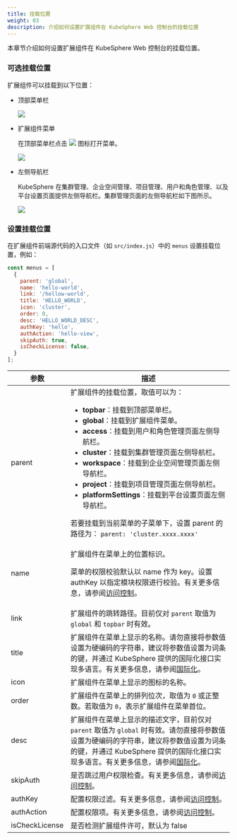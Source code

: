 ```yaml
---
title: 挂载位置
weight: 03
description: 介绍如何设置扩展组件在 KubeSphere Web 控制台的挂载位置
---
```


本章节介绍如何设置扩展组件在 KubeSphere Web 控制台的挂载位置。

### 可选挂载位置

扩展组件可以挂载到以下位置：

* 顶部菜单栏

  <img src="./top-menu.png" style="max-width: 1000px; margin: 0px">

* 扩展组件菜单

  在顶部菜单栏点击 <img src="./grid.svg" style="max-width: 20px; margin: 0px; display: inline; vertical-align: top"> 图标打开菜单。

  <img src="./platform-menu.png" style="max-width: 1000px; margin: 0px">

* 左侧导航栏
  
  KubeSphere 在集群管理、企业空间管理、项目管理、用户和角色管理、以及平台设置页面提供左侧导航栏。集群管理页面的左侧导航栏如下图所示。

  <img src="./navigation-menu.png" style="max-width: 1000px; margin: 0px">

### 设置挂载位置

在扩展组件前端源代码的入口文件（如 `src/index.js`）中的 `menus` 设置挂载位置，例如：

```javascript
const menus = [
  { 
    parent: 'global',
    name: 'hello-world',
    link: '/hellow-world',
    title: 'HELLO_WORLD',
    icon: 'cluster',
    order: 0,
    desc: 'HELLO_WORLD_DESC',
    authKey: 'hello',
    authAction: 'hello-view',
    skipAuth: true,
    isCheckLicense: false,
  }
];
```

<table>
  <colsgroup>
    <col style="width: 25%;">
    <col style="width: 75%;">
  </colsgroup>
  <thead>
    <tr>
      <th>参数</th>
      <th>描述</th>
    </tr>
  <thead>
  <tbody>
    <tr>
      <td>parent</td>
      <td>扩展组件的挂载位置，取值可以为：
        <ul>
          <li><strong>topbar</strong>：挂载到顶部菜单栏。</li>
          <li><strong>global</strong>：挂载到扩展组件菜单。</li>
          <li><strong>access</strong>：挂载到用户和角色管理页面左侧导航栏。</li>
          <li><strong>cluster</strong>：挂载到集群管理页面左侧导航栏。</li>
          <li><strong>workspace</strong>：挂载到企业空间管理页面左侧导航栏。</li>
          <li><strong>project</strong>：挂载到项目管理页面左侧导航栏。</li>
          <li><strong>platformSettings</strong>：挂载到平台设置页面左侧导航栏。</li>
        </ul>
        若要挂载到当前菜单的子菜单下，设置 parent 的路径为： <code>parent: 'cluster.xxxx.xxxx'</code>
      </td>
    </tr>
    <tr>
      <td>name</td>
      <td>
        <p>扩展组件在菜单上的位置标识。</p>
        <p>菜单的权限校验默认以 name 作为 key。设置 authKey 以指定模块权限进行校验。有关更多信息，请参阅<a href="../access-control">访问控制</a>。 </p>
      </td>
    </tr>
    <tr>
      <td>link</td><td>扩展组件的跳转路径。目前仅对 <code>parent</code> 取值为 <code>global</code> 和 <code>topbar</code> 时有效。</td>
    </tr>
    <tr>
      <td>title</td><td>扩展组件在菜单上显示的名称。请勿直接将参数值设置为硬编码的字符串，建议将参数值设置为词条的键，并通过 KubeSphere 提供的国际化接口实现多语言。有关更多信息，请参阅<a href="../internationalization">国际化</a>。</td>
    </tr>
    <tr>
      <td>icon</td><td>扩展组件在菜单上显示的图标的名称。</td>
    </tr>
    <tr>
      <td>order</td><td>扩展组件在菜单上的排列位次，取值为 <code>0</code> 或正整数。若取值为 <code>0</code>，表示扩展组件在菜单首位。</td>
    </tr>
    <tr>
      <td>desc</td><td>扩展组件在菜单上显示的描述文字，目前仅对 <code>parent</code> 取值为 <code>global</code> 时有效。请勿直接将参数值设置为硬编码的字符串，建议将参数值设置为词条的键，并通过 KubeSphere 提供的国际化接口实现多语言。有关更多信息，请参阅<a href="../internationalization">国际化</a>。</td>
    </tr>
    <tr>
      <td>skipAuth</td><td>是否跳过用户权限检查。有关更多信息，请参阅<a href="../access-control">访问控制</a>。</td>
    </tr>
    <tr>
      <td>authKey</td><td>配置权限过滤。有关更多信息，请参阅<a href="../access-control">访问控制</a>。</td>
    </tr>
    <tr>
      <td>authAction</td><td>配置权限项。有关更多信息，请参阅<a href="../access-control">访问控制</a>。</td>
    </tr>
     <tr>
      <td>isCheckLicense</td>
      <td>是否检测扩展组件许可，默认为 false</td>
    </tr>
  </tbody>
</table>
